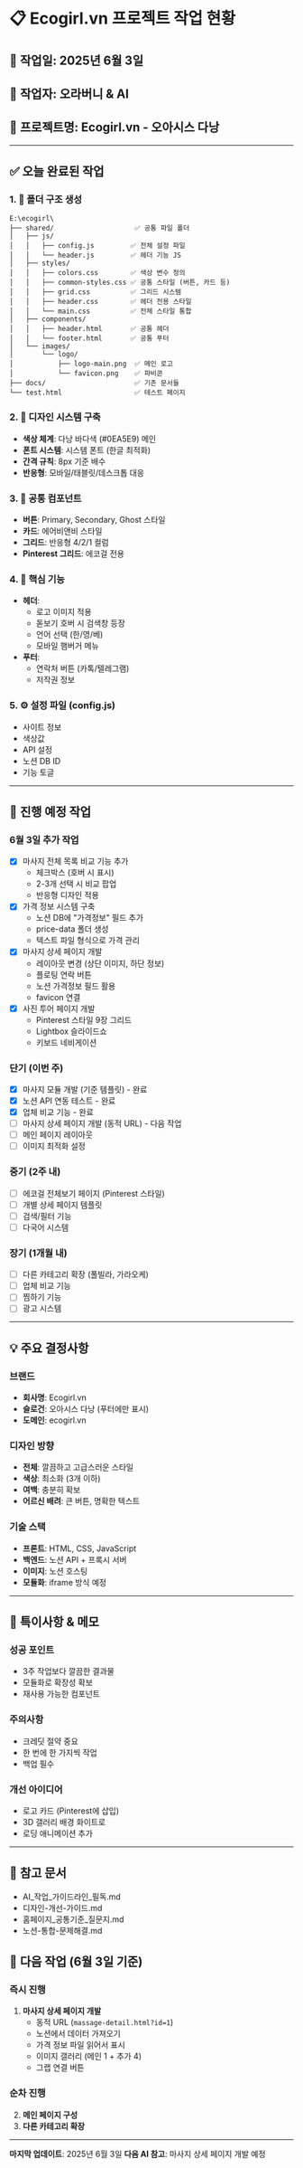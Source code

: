 # 📋 Ecogirl.vn 프로젝트 작업 현황

## 📅 작업일: 2025년 6월 3일
## 👤 작업자: 오라버니 & AI
## 🎯 프로젝트명: Ecogirl.vn - 오아시스 다낭

---

## ✅ 오늘 완료된 작업

### 1. 📁 폴더 구조 생성
```
E:\ecogirl\
├── shared/                    ✅ 공통 파일 폴더
│   ├── js/
│   │   ├── config.js         ✅ 전체 설정 파일
│   │   └── header.js         ✅ 헤더 기능 JS
│   ├── styles/
│   │   ├── colors.css        ✅ 색상 변수 정의
│   │   ├── common-styles.css ✅ 공통 스타일 (버튼, 카드 등)
│   │   ├── grid.css          ✅ 그리드 시스템
│   │   ├── header.css        ✅ 헤더 전용 스타일
│   │   └── main.css          ✅ 전체 스타일 통합
│   ├── components/
│   │   ├── header.html       ✅ 공통 헤더
│   │   └── footer.html       ✅ 공통 푸터
│   └── images/
│       └── logo/
│           ├── logo-main.png  ✅ 메인 로고
│           └── favicon.png    ✅ 파비콘
├── docs/                      ✅ 기존 문서들
└── test.html                  ✅ 테스트 페이지
```

### 2. 🎨 디자인 시스템 구축
- **색상 체계**: 다낭 바다색 (#0EA5E9) 메인
- **폰트 시스템**: 시스템 폰트 (한글 최적화)
- **간격 규칙**: 8px 기준 배수
- **반응형**: 모바일/태블릿/데스크톱 대응

### 3. 🧩 공통 컴포넌트
- **버튼**: Primary, Secondary, Ghost 스타일
- **카드**: 에어비앤비 스타일
- **그리드**: 반응형 4/2/1 컬럼
- **Pinterest 그리드**: 에코걸 전용

### 4. 🔧 핵심 기능
- **헤더**: 
  - 로고 이미지 적용
  - 돋보기 호버 시 검색창 등장
  - 언어 선택 (한/영/베)
  - 모바일 햄버거 메뉴
- **푸터**: 
  - 연락처 버튼 (카톡/텔레그램)
  - 저작권 정보

### 5. ⚙️ 설정 파일 (config.js)
- 사이트 정보
- 색상값
- API 설정
- 노션 DB ID
- 기능 토글

---

## 🚧 진행 예정 작업

### 6월 3일 추가 작업
- [x] 마사지 전체 목록 비교 기능 추가
  - 체크박스 (호버 시 표시)
  - 2-3개 선택 시 비교 팝업
  - 반응형 디자인 적용
- [x] 가격 정보 시스템 구축
  - 노션 DB에 "가격정보" 필드 추가
  - price-data 폴더 생성
  - 텍스트 파일 형식으로 가격 관리
- [x] 마사지 상세 페이지 개발
  - 레이아웃 변경 (상단 이미지, 하단 정보)
  - 플로팅 연락 버튼
  - 노션 가격정보 필드 활용
  - favicon 연결
- [x] 사진 투어 페이지 개발
  - Pinterest 스타일 9장 그리드
  - Lightbox 슬라이드쇼
  - 키보드 네비게이션

### 단기 (이번 주)
- [x] 마사지 모듈 개발 (기준 템플릿) - 완료
- [x] 노션 API 연동 테스트 - 완료
- [x] 업체 비교 기능 - 완료
- [ ] 마사지 상세 페이지 개발 (동적 URL) - 다음 작업
- [ ] 메인 페이지 레이아웃
- [ ] 이미지 최적화 설정

### 중기 (2주 내)
- [ ] 에코걸 전체보기 페이지 (Pinterest 스타일)
- [ ] 개별 상세 페이지 템플릿
- [ ] 검색/필터 기능
- [ ] 다국어 시스템

### 장기 (1개월 내)
- [ ] 다른 카테고리 확장 (풀빌라, 가라오케)
- [ ] 업체 비교 기능
- [ ] 찜하기 기능
- [ ] 광고 시스템

---

## 💡 주요 결정사항

### 브랜드
- **회사명**: Ecogirl.vn
- **슬로건**: 오아시스 다낭 (푸터에만 표시)
- **도메인**: ecogirl.vn

### 디자인 방향
- **전체**: 깔끔하고 고급스러운 스타일
- **색상**: 최소화 (3개 이하)
- **여백**: 충분히 확보
- **어르신 배려**: 큰 버튼, 명확한 텍스트

### 기술 스택
- **프론트**: HTML, CSS, JavaScript
- **백엔드**: 노션 API + 프록시 서버
- **이미지**: 노션 호스팅
- **모듈화**: iframe 방식 예정

---

## 📝 특이사항 & 메모

### 성공 포인트
- 3주 작업보다 깔끔한 결과물
- 모듈화로 확장성 확보
- 재사용 가능한 컴포넌트

### 주의사항
- 크레딧 절약 중요
- 한 번에 한 가지씩 작업
- 백업 필수

### 개선 아이디어
- 로고 카드 (Pinterest에 삽입)
- 3D 갤러리 배경 화이트로
- 로딩 애니메이션 추가

---

## 🔗 참고 문서
- AI_작업_가이드라인_필독.md
- 디자인-개선-가이드.md
- 홈페이지_공통기준_질문지.md
- 노션-통합-문제해결.md

## 🎯 다음 작업 (6월 3일 기준)

### 즉시 진행
1. **마사지 상세 페이지 개발**
   - 동적 URL (`massage-detail.html?id=1`)
   - 노션에서 데이터 가져오기
   - 가격 정보 파일 읽어서 표시
   - 이미지 갤러리 (메인 1 + 추가 4)
   - 그랩 연결 버튼

### 순차 진행
2. **메인 페이지 구성**
3. **다른 카테고리 확장**

---

**마지막 업데이트**: 2025년 6월 3일 
**다음 AI 참고**: 마사지 상세 페이지 개발 예정